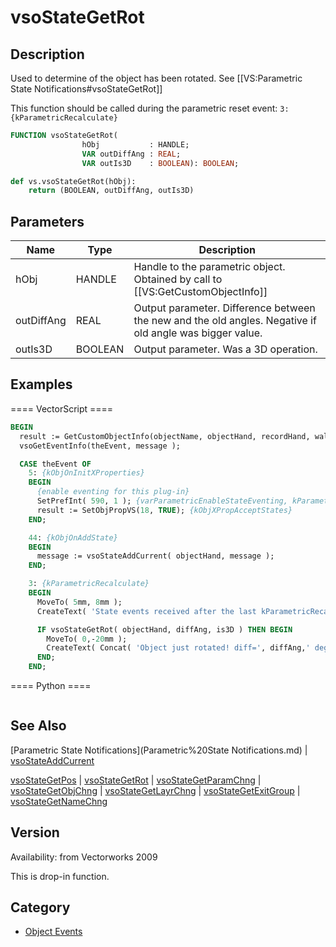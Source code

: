 # vsoStateGetRot

## Description
Used to determine of the object has been rotated. See [[VS:Parametric State Notifications#vsoStateGetRot]]

This function should be called during the parametric reset event: <code>3: {kParametricRecalculate}</code>

```pascal
FUNCTION vsoStateGetRot(
				hObj           : HANDLE;
				VAR outDiffAng : REAL;
				VAR outIs3D    : BOOLEAN): BOOLEAN;
```

```python
def vs.vsoStateGetRot(hObj):
    return (BOOLEAN, outDiffAng, outIs3D)
```

## Parameters
|Name|Type|Description|
|---|---|---|
|hObj|HANDLE|Handle to the parametric object. Obtained by call to [[VS:GetCustomObjectInfo]]|
|outDiffAng|REAL|Output parameter. Difference between the new and the old angles. Negative if old angle was bigger value.|
|outIs3D|BOOLEAN|Output parameter. Was a 3D operation.|

## Examples
==== VectorScript ====
```pascal
BEGIN
  result := GetCustomObjectInfo(objectName, objectHand, recordHand, wallHand);
  vsoGetEventInfo(theEvent, message );

  CASE theEvent OF
    5: {kObjOnInitXProperties}
    BEGIN
      {enable eventing for this plug-in}
      SetPrefInt( 590, 1 ); {varParametricEnableStateEventing, kParametricStateEvent_ResetStatesEvent}
      result := SetObjPropVS(18, TRUE); {kObjXPropAcceptStates}
    END;	

    44: {kObjOnAddState}
    BEGIN
      message := vsoStateAddCurrent( objectHand, message );
    END;

    3: {kParametricRecalculate}
    BEGIN
      MoveTo( 5mm, 8mm );
      CreateText( 'State events received after the last kParametricRecalculate:' );

      IF vsoStateGetRot( objectHand, diffAng, is3D ) THEN BEGIN
        MoveTo( 0,-20mm );
        CreateText( Concat( 'Object just rotated! diff=', diffAng,' deg is3DMove=', is3D ) );
      END;
    END;
```
==== Python ====
```python

```

## See Also
[Parametric State Notifications](Parametric%20State Notifications.md) | [vsoStateAddCurrent](vsoStateAddCurrent.md)

[vsoStateGetPos](vsoStateGetPos.md) | [vsoStateGetRot](vsoStateGetRot.md) | [vsoStateGetParamChng](vsoStateGetParamChng.md) | [vsoStateGetObjChng](vsoStateGetObjChng.md) | [vsoStateGetLayrChng](vsoStateGetLayrChng.md) | [vsoStateGetExitGroup](vsoStateGetExitGroup.md) | [vsoStateGetNameChng](vsoStateGetNameChng.md)

## Version
Availability: from Vectorworks 2009

This is drop-in function.

## Category
* [Object Events](../Categories/Object%20Events.md)
